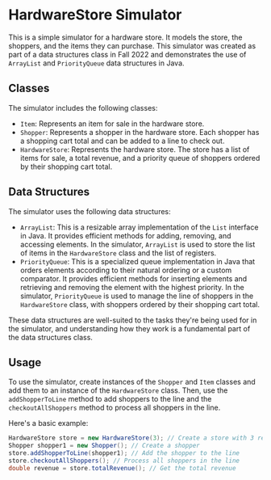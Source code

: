 # HardwareStore Simulator

This is a simple simulator for a hardware store. It models the store, the shoppers, and the items they can purchase. This simulator was created as part of a data structures class in Fall 2022 and demonstrates the use of `ArrayList` and `PriorityQueue` data structures in Java.

## Classes

The simulator includes the following classes:

- `Item`: Represents an item for sale in the hardware store.
- `Shopper`: Represents a shopper in the hardware store. Each shopper has a shopping cart total and can be added to a line to check out.
- `HardwareStore`: Represents the hardware store. The store has a list of items for sale, a total revenue, and a priority queue of shoppers ordered by their shopping cart total.

## Data Structures

The simulator uses the following data structures:

- `ArrayList`: This is a resizable array implementation of the `List` interface in Java. It provides efficient methods for adding, removing, and accessing elements. In the simulator, `ArrayList` is used to store the list of items in the `HardwareStore` class and the list of registers.
- `PriorityQueue`: This is a specialized queue implementation in Java that orders elements according to their natural ordering or a custom comparator. It provides efficient methods for inserting elements and retrieving and removing the element with the highest priority. In the simulator, `PriorityQueue` is used to manage the line of shoppers in the `HardwareStore` class, with shoppers ordered by their shopping cart total.

These data structures are well-suited to the tasks they're being used for in the simulator, and understanding how they work is a fundamental part of the data structures class.

## Usage

To use the simulator, create instances of the `Shopper` and `Item` classes and add them to an instance of the `HardwareStore` class. Then, use the `addShopperToLine` method to add shoppers to the line and the `checkoutAllShoppers` method to process all shoppers in the line.

Here's a basic example:

```java
HardwareStore store = new HardwareStore(3); // Create a store with 3 registers
Shopper shopper1 = new Shopper(); // Create a shopper
store.addShopperToLine(shopper1); // Add the shopper to the line
store.checkoutAllShoppers(); // Process all shoppers in the line
double revenue = store.totalRevenue(); // Get the total revenue
```
